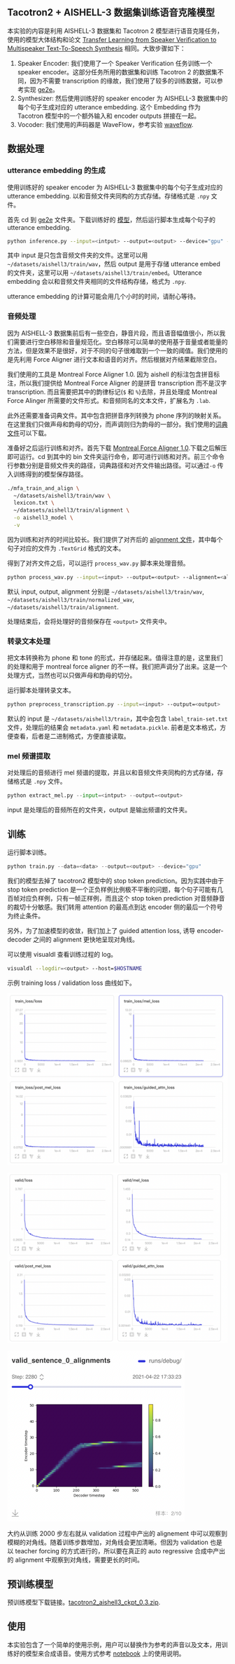 ## Tacotron2 + AISHELL-3 数据集训练语音克隆模型

本实验的内容是利用 AISHELL-3 数据集和 Tacotron 2 模型进行语音克隆任务，使用的模型大体结构和论文 [Transfer Learning from Speaker Veriﬁcation to Multispeaker Text-To-Speech Synthesis](https://arxiv.org/pdf/1806.04558.pdf) 相同。大致步骤如下：

1. Speaker Encoder: 我们使用了一个 Speaker Verification 任务训练一个 speaker encoder。这部分任务所用的数据集和训练 Tacotron 2 的数据集不同，因为不需要 transcription 的缘故，我们使用了较多的训练数据，可以参考实现 [ge2e](../ge2e)。
2. Synthesizer: 然后使用训练好的 speaker encoder 为 AISHELL-3 数据集中的每个句子生成对应的 utterance embedding. 这个 Embedding 作为 Tacotron 模型中的一个额外输入和 encoder outputs 拼接在一起。
3. Vocoder: 我们使用的声码器是 WaveFlow，参考实验 [waveflow](../waveflow).

## 数据处理

### utterance embedding 的生成

使用训练好的 speaker encoder 为 AISHELL-3 数据集中的每个句子生成对应的 utterance embedding. 以和音频文件夹同构的方式存储。存储格式是 `.npy` 文件。

首先 cd 到 [ge2e](../ge2e) 文件夹。下载训练好的 [模型](https://paddlespeech.bj.bcebos.com/Parakeet/ge2e_ckpt_0.3.zip)，然后运行脚本生成每个句子的 utterance embedding.

```bash
python inference.py --input=<intput> --output=<output> --device="gpu" --checkpoint_path=<pretrained checkpoint>
```

其中 input 是只包含音频文件夹的文件。这里可以用 `~/datasets/aishell3/train/wav`，然后 output 是用于存储 utterance embed 的文件夹，这里可以用 `~/datasets/aishell3/train/embed`。Utterance embedding 会以和音频文件夹相同的文件结构存储，格式为 `.npy`.

utterance embedding 的计算可能会用几个小时的时间，请耐心等待。

### 音频处理

因为 AISHELL-3 数据集前后有一些空白，静音片段，而且语音幅值很小，所以我们需要进行空白移除和音量规范化。空白移除可以简单的使用基于音量或者能量的方法，但是效果不是很好，对于不同的句子很难取到一个一致的阈值。我们使用的是先利用 Force Aligner 进行文本和语音的对齐。然后根据对齐结果截除空白。

我们使用的工具是 Montreal Force Aligner 1.0. 因为 aishell 的标注包含拼音标注，所以我们提供给 Montreal Force Aligner 的是拼音 transcription 而不是汉字 transcription. 而且需要把其中的韵律标记(`$` 和 `%`)去除，并且处理成 Montreal Force Alinger 所需要的文件形式。和音频同名的文本文件，扩展名为 `.lab`.

此外还需要准备词典文件。其中包含把拼音序列转换为 phone 序列的映射关系。在这里我们只做声母和韵母的切分，而声调则归为韵母的一部分。我们使用的[词典文件](./lexicon.txt)可以下载。

准备好之后运行训练和对齐。首先下载 [Montreal Force Aligner 1.0](https://github.com/MontrealCorpusTools/Montreal-Forced-Aligner/releases/tag/v1.0.1).下载之后解压即可运行。cd 到其中的 bin 文件夹运行命令，即可进行训练和对齐。前三个命令行参数分别是音频文件夹的路径，词典路径和对齐文件输出路径。可以通过`-o` 传入训练得到的模型保存路径。

```bash
./mfa_train_and_align \
  ~/datasets/aishell3/train/wav \
  lexicon.txt \
  ~/datasets/aishell3/train/alignment \
  -o aishell3_model \
  -v
```

因为训练和对齐的时间比较长。我们提供了对齐后的 [alignment 文件](https://paddlespeech.bj.bcebos.com/Parakeet/alignment_aishell3.tar.gz)，其中每个句子对应的文件为 `.TextGrid` 格式的文本。

得到了对齐文件之后，可以运行 `process_wav.py` 脚本来处理音频。

```bash
python process_wav.py --input=<input> --output=<output> --alignment=<alignment>
```

默认 input, output, alignment 分别是 `~/datasets/aishell3/train/wav`, `~/datasets/aishell3/train/normalized_wav`, `~/datasets/aishell3/train/alignment`.

处理结束后，会将处理好的音频保存在 `<output>` 文件夹中。

### 转录文本处理

把文本转换称为 phone 和 tone 的形式，并存储起来。值得注意的是，这里我们的处理和用于 montreal force aligner 的不一样。我们把声调分了出来。这是一个处理方式，当然也可以只做声母和韵母的切分。

运行脚本处理转录文本。

```bash
python preprocess_transcription.py --input=<input> --output=<output>
```

默认的 input 是 `~/datasets/aishell3/train`，其中会包含 `label_train-set.txt` 文件，处理后的结果会 `metadata.yaml` 和 `metadata.pickle`. 前者是文本格式，方便查看，后者是二进制格式，方便直接读取。

### mel 频谱提取

对处理后的音频进行 mel 频谱的提取，并且以和音频文件夹同构的方式存储，存储格式是 `.npy` 文件。

```python
python extract_mel.py --input=<intput> --output=<output>
```

input 是处理后的音频所在的文件夹，output 是输出频谱的文件夹。

## 训练

运行脚本训练。

```python
python train.py --data=<data> --output=<output> --device="gpu" 
```

我们的模型去掉了 tacotron2 模型中的 stop token prediction。因为实践中由于 stop token prediction 是一个正负样例比例极不平衡的问题，每个句子可能有几百帧对应负样例，只有一帧正样例，而且这个 stop token prediction 对音频静音的裁切十分敏感。我们转用 attention 的最高点到达 encoder 侧的最后一个符号为终止条件。

另外，为了加速模型的收敛，我们加上了 guided attention loss, 诱导 encoder-decoder 之间的 alignment 更快地呈现对角线。

可以使用 visualdl 查看训练过程的 log。

```bash
visualdl --logdir=<output> --host=$HOSTNAME 
```

示例 training loss / validation loss 曲线如下。

![train](./images/train.png)

![valid](./images/valid.png)

<img src="images/alignment-step2000.png" alt="alignment-step2000" style="zoom:50%;" />

大约从训练 2000 步左右就从 validation 过程中产出的 alignement 中可以观察到模糊的对角线。随着训练步数增加，对角线会更加清晰。但因为 validation 也是以 teacher forcing 的方式进行的，所以要在真正的 auto regressive 合成中产出的 alignment 中观察到对角线，需要更长的时间。

## 预训练模型

预训练模型下载链接。[tacotron2_aishell3_ckpt_0.3.zip](https://paddlespeech.bj.bcebos.com/Parakeet/tacotron2_aishell3_ckpt_0.3.zip).

## 使用

本实验包含了一个简单的使用示例，用户可以替换作为参考的声音以及文本，用训练好的模型来合成语音。使用方式参考 [notebook](./voice_cloning.ipynb) 上的使用说明。